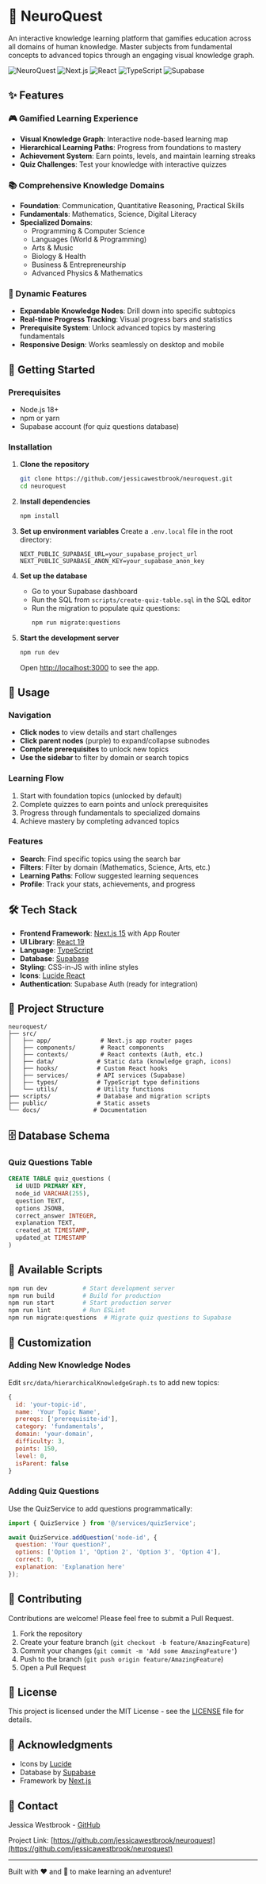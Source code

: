 # 🧠 NeuroQuest

An interactive knowledge learning platform that gamifies education across all domains of human knowledge. Master subjects from fundamental concepts to advanced topics through an engaging visual knowledge graph.

![NeuroQuest](https://img.shields.io/badge/version-0.1.0-blue)
![Next.js](https://img.shields.io/badge/Next.js-15.4.6-black)
![React](https://img.shields.io/badge/React-19.1.0-61dafb)
![TypeScript](https://img.shields.io/badge/TypeScript-5.0-blue)
![Supabase](https://img.shields.io/badge/Supabase-2.55.0-green)

## ✨ Features

### 🎮 Gamified Learning Experience
- **Visual Knowledge Graph**: Interactive node-based learning map
- **Hierarchical Learning Paths**: Progress from foundations to mastery
- **Achievement System**: Earn points, levels, and maintain learning streaks
- **Quiz Challenges**: Test your knowledge with interactive quizzes

### 📚 Comprehensive Knowledge Domains
- **Foundation**: Communication, Quantitative Reasoning, Practical Skills
- **Fundamentals**: Mathematics, Science, Digital Literacy
- **Specialized Domains**: 
  - Programming & Computer Science
  - Languages (World & Programming)
  - Arts & Music
  - Biology & Health
  - Business & Entrepreneurship
  - Advanced Physics & Mathematics

### 🔄 Dynamic Features
- **Expandable Knowledge Nodes**: Drill down into specific subtopics
- **Real-time Progress Tracking**: Visual progress bars and statistics
- **Prerequisite System**: Unlock advanced topics by mastering fundamentals
- **Responsive Design**: Works seamlessly on desktop and mobile

## 🚀 Getting Started

### Prerequisites
- Node.js 18+ 
- npm or yarn
- Supabase account (for quiz questions database)

### Installation

1. **Clone the repository**
   ```bash
   git clone https://github.com/jessicawestbrook/neuroquest.git
   cd neuroquest
   ```

2. **Install dependencies**
   ```bash
   npm install
   ```

3. **Set up environment variables**
   Create a `.env.local` file in the root directory:
   ```env
   NEXT_PUBLIC_SUPABASE_URL=your_supabase_project_url
   NEXT_PUBLIC_SUPABASE_ANON_KEY=your_supabase_anon_key
   ```

4. **Set up the database**
   - Go to your Supabase dashboard
   - Run the SQL from `scripts/create-quiz-table.sql` in the SQL editor
   - Run the migration to populate quiz questions:
     ```bash
     npm run migrate:questions
     ```

5. **Start the development server**
   ```bash
   npm run dev
   ```

   Open [http://localhost:3000](http://localhost:3000) to see the app.

## 📖 Usage

### Navigation
- **Click nodes** to view details and start challenges
- **Click parent nodes** (purple) to expand/collapse subnodes
- **Complete prerequisites** to unlock new topics
- **Use the sidebar** to filter by domain or search topics

### Learning Flow
1. Start with foundation topics (unlocked by default)
2. Complete quizzes to earn points and unlock prerequisites
3. Progress through fundamentals to specialized domains
4. Achieve mastery by completing advanced topics

### Features
- **Search**: Find specific topics using the search bar
- **Filters**: Filter by domain (Mathematics, Science, Arts, etc.)
- **Learning Paths**: Follow suggested learning sequences
- **Profile**: Track your stats, achievements, and progress

## 🛠️ Tech Stack

- **Frontend Framework**: [Next.js 15](https://nextjs.org/) with App Router
- **UI Library**: [React 19](https://react.dev/)
- **Language**: [TypeScript](https://www.typescriptlang.org/)
- **Database**: [Supabase](https://supabase.com/)
- **Styling**: CSS-in-JS with inline styles
- **Icons**: [Lucide React](https://lucide.dev/)
- **Authentication**: Supabase Auth (ready for integration)

## 📁 Project Structure

```
neuroquest/
├── src/
│   ├── app/              # Next.js app router pages
│   ├── components/       # React components
│   ├── contexts/         # React contexts (Auth, etc.)
│   ├── data/            # Static data (knowledge graph, icons)
│   ├── hooks/           # Custom React hooks
│   ├── services/        # API services (Supabase)
│   ├── types/           # TypeScript type definitions
│   └── utils/           # Utility functions
├── scripts/             # Database and migration scripts
├── public/              # Static assets
└── docs/               # Documentation
```

## 🗄️ Database Schema

### Quiz Questions Table
```sql
CREATE TABLE quiz_questions (
  id UUID PRIMARY KEY,
  node_id VARCHAR(255),
  question TEXT,
  options JSONB,
  correct_answer INTEGER,
  explanation TEXT,
  created_at TIMESTAMP,
  updated_at TIMESTAMP
)
```

## 📝 Available Scripts

```bash
npm run dev          # Start development server
npm run build        # Build for production
npm run start        # Start production server
npm run lint         # Run ESLint
npm run migrate:questions  # Migrate quiz questions to Supabase
```

## 🎨 Customization

### Adding New Knowledge Nodes
Edit `src/data/hierarchicalKnowledgeGraph.ts` to add new topics:
```javascript
{
  id: 'your-topic-id',
  name: 'Your Topic Name',
  prereqs: ['prerequisite-id'],
  category: 'fundamentals',
  domain: 'your-domain',
  difficulty: 3,
  points: 150,
  level: 0,
  isParent: false
}
```

### Adding Quiz Questions
Use the QuizService to add questions programmatically:
```javascript
import { QuizService } from '@/services/quizService';

await QuizService.addQuestion('node-id', {
  question: 'Your question?',
  options: ['Option 1', 'Option 2', 'Option 3', 'Option 4'],
  correct: 0,
  explanation: 'Explanation here'
});
```

## 🤝 Contributing

Contributions are welcome! Please feel free to submit a Pull Request.

1. Fork the repository
2. Create your feature branch (`git checkout -b feature/AmazingFeature`)
3. Commit your changes (`git commit -m 'Add some AmazingFeature'`)
4. Push to the branch (`git push origin feature/AmazingFeature`)
5. Open a Pull Request

## 📄 License

This project is licensed under the MIT License - see the [LICENSE](LICENSE) file for details.

## 🙏 Acknowledgments

- Icons by [Lucide](https://lucide.dev/)
- Database by [Supabase](https://supabase.com/)
- Framework by [Next.js](https://nextjs.org/)

## 📧 Contact

Jessica Westbrook - [GitHub](https://github.com/jessicawestbrook)

Project Link: [https://github.com/jessicawestbrook/neuroquest](https://github.com/jessicawestbrook/neuroquest)

---

Built with ❤️ and 🧠 to make learning an adventure!